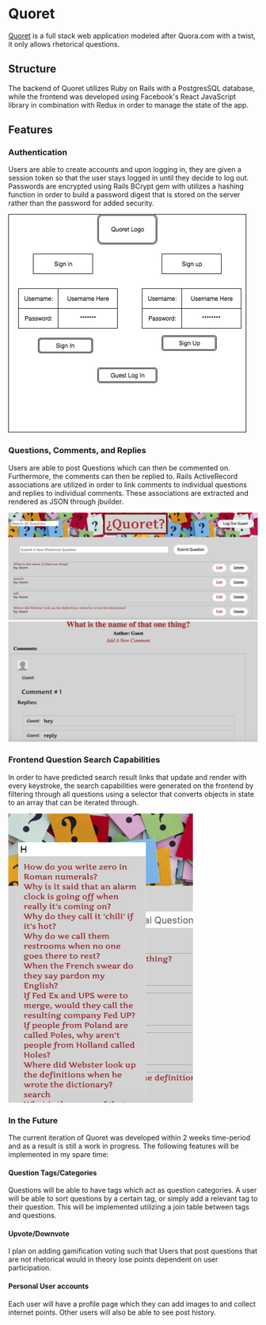 # Quoret
[Quoret](https://quoret.herokuapp.com/#/) is a full stack web application modeled after Quora.com with a twist, it only allows rhetorical questions.

## Structure

The backend of Quoret utilizes Ruby on Rails with a PostgresSQL database, while the frontend was developed using Facebook's React JavaScript library in combination with Redux in order to manage the state of the app.

## Features

### Authentication

Users are able to create accounts and upon logging in, they are given a session token so that the user stays logged in until they decide to log out. Passwords are encrypted using Rails BCrypt gem with utilizes a hashing function in order to build a password digest that is stored on the server rather than the password for added security.

![auth page](./docs/wireframes/Auth.jpg)


### Questions, Comments, and Replies

Users are able to post Questions which can then be commented on. Furthermore, the comments can then be replied to. Rails ActiveRecord associations are utilized in order to link comments to individual questions and replies to individual comments. These associations are extracted and rendered as JSON through jbuilder.

![question index](./app/assets/images/questionindex.png)
![question show](./app/assets/images/questionshow.png)

### Frontend Question Search Capabilities

In order to have predicted search result links that update and render with every keystroke, the search capabilities were generated on the frontend by filtering through all questions using a selector that converts objects in state to an array that can be iterated through.

![search bar](./app/assets/images/search.png)

### In the Future

The current iteration of Quoret was developed within 2 weeks time-period and as a result is still a work in progress. The following features will be implemented in my spare time:

#### Question Tags/Categories

Questions will be able to have tags which act as question categories. A user will be able to sort questions by a certain tag, or simply add a relevant tag to their question. This will be implemented utilizing a join table between tags and questions.

#### Upvote/Downvote

I plan on adding gamification voting such that Users that post questions that are not rhetorical would in theory lose points dependent on user participation.

#### Personal User accounts

Each user will have a profile page which they can add images to and collect internet points. Other users will also be able to see post history.
